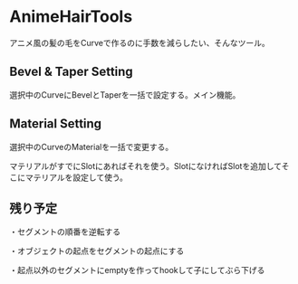 # AnimeHairTools

アニメ風の髪の毛をCurveで作るのに手数を減らしたい、そんなツール。

## Bevel & Taper Setting

選択中のCurveにBevelとTaperを一括で設定する。メイン機能。

## Material Setting

選択中のCurveのMaterialを一括で変更する。

マテリアルがすでにSlotにあればそれを使う。SlotになければSlotを追加してそこにマテリアルを設定して使う。

## 残り予定
・セグメントの順番を逆転する

・オブジェクトの起点をセグメントの起点にする

・起点以外のセグメントにemptyを作ってhookして子にしてぶら下げる

